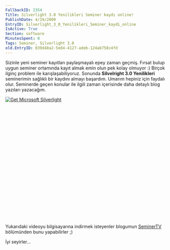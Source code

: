 ```yaml
---
FallbackID: 2354
Title: Silverlight 3.0 Yenilikleri Seminer kaydı online!
PublishDate: 4/19/2009
EntryID: Silverlight_3_0_Yenilikleri_Seminer_kaydi_online
IsActive: True
Section: software
MinutesSpent: 0
Tags: Seminer, Silverlight 3.0
old.EntryID: 039d48a2-5e84-4127-adeb-124ab758c4fd
---
```

Sizinle yeni seminer kayıtları paylaşmayalı epey zaman geçmiş. Fırsat
bulup uygun seminer ortamında kayıt almak emin olun pek kolay olmuyor :)
Birçok ilginç problem ile karışlaşabiliyoruz. Sonunda **Silvelright 3.0
Yenilikleri** seminerimin sağlıklı bir kaydını almayı başardım. Umarım
hepiniz için faydalı olur. Seminerde geçen konular ile ilgili zaman
içerisinde daha detaylı blog yazıları yazacağım.

<div style="width:512px;height:384px;">

[![Get Microsoft
Silverlight](http://go2.microsoft.com/fwlink/?LinkId=108181)](http://go2.microsoft.com/fwlink/?LinkID=124807)

</div>

Yukarıdaki videoyu bilgisayarına indirmek isteyenler blogumun
[SeminerTV](http://daron.yondem.com/tr/formatpage.aspx?path=seminertv.format.html)
bölümünden bunu yapabilirler ;)

İyi seyirler...


